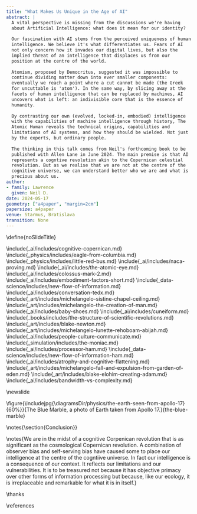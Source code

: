 ```yaml
---
title: "What Makes Us Unique in the Age of AI"
abstract: |
  A vital perspective is missing from the discussions we're having
  about Artificial Intelligence: what does it mean for our identity?
 
  Our fascination with AI stems from the perceived uniqueness of human
  intelligence. We believe it's what differentiates us. Fears of AI
  not only concern how it invades our digital lives, but also the
  implied threat of an intelligence that displaces us from our
  position at the centre of the world.
 
  Atomism, proposed by Democritus, suggested it was impossible to
  continue dividing matter down into ever smaller components:
  eventually we reach a point where a cut cannot be made (the Greek
  for uncuttable is 'atom'). In the same way, by slicing away at the
  facets of human intelligence that can be replaced by machines, AI
  uncovers what is left: an indivisible core that is the essence of
  humanity.
 
  By contrasting our own (evolved, locked-in, embodied) intelligence
  with the capabilities of machine intelligence through history, The
  Atomic Human reveals the technical origins, capabilities and
  limitations of AI systems, and how they should be wielded. Not just
  by the experts, but ordinary people. 
 
  The thinking in this talk comes from Neil's forthcoming book to be
  published with Allen Lane in June 2024. The main premise is that AI 
  represents a cogntive revolution akin to the Copernican celestial 
  revolution. But as we realise that we are not at the centre of the
  cognitive universe, we can understand better who we are and what is
  precious about us.
author:
- family: Lawrence
  given: Neil D.
date: 2024-05-17
geometry: ["a4paper", "margin=2cm"]
papersize: a4paper
venue: Starmus, Bratislava
transition: None
---
```

\define{noSlideTitle}

\include{_ai/includes/cognitive-copernican.md}
\include{_physics/includes/eagle-from-columbia.md}
\include{_physics/includes/little-red-bus.md}
\include{_ai/includes/naca-proving.md}
\include{_ai/includes/the-atomic-eye.md}
\include{_ai/includes/colossus-mark-2.md}
\include{_ai/includes/embodiment-factors-short.md}
\include{_data-science/includes/new-flow-of-information.md}
\include{_ai/includes/conversation-tedx.md}
\include{_art/includes/michelangelo-sistine-chapel-ceiling.md}
\include{_art/includes/michelangelo-the-creation-of-man.md}
\include{_ai/includes/baby-shoes.md}
\include{_ai/includes/cuneiform.md}
\include{_books/includes/the-structure-of-scientific-revolutions.md}
\include{_art/includes/blake-newton.md}
\include{_art/includes/michelangelo-lunette-rehoboam-abijah.md}
\include{_ai/includes/people-culture-communicate.md}
\include{_simulation/includes/the-moniac.md}
\include{_ai/includes/processor-ham.md}
\include{_data-science/includes/new-flow-of-information-ham.md}
\include{_ai/includes/atrophy-and-cognitive-flattening.md}
\include{_art/includes/michelangelo-fall-and-expulsion-from-garden-of-eden.md}
\include{_art/includes/blake-elohim-creating-adam.md}
\include{_ai/includes/bandwidth-vs-complexity.md}

\newslide

\figure{\includejpg{\diagramsDir/physics/the-earth-seen-from-apollo-17}{60%}}{The Blue Marble, a photo of Earth taken from Apollo 17.}{the-blue-marble}


\notes{\section{Conclusion}}

\notes{We are in the midst of a cognitive Corpenican revolution that is as significant as the cosmological Copernican revolution. A combination of observer bias and self-serving bias have caused some to place our intelligence at the centre of the cogntiive universe. In fact our intelligence is a consequence of our context. It reflects our limitations and our vulnerabilities. It is to be treasured not because it has objective primacy over other forms of information processing but because, like our ecology, it is irreplaceable and remarkable for what it is in itself.}


\thanks

\references
